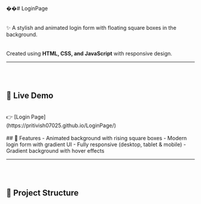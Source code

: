 ��#   L o g i n P a g e 
<br>
<br>
<br>
✨ A stylish and animated login form with floating square boxes in the background.  
<br><br>
Created using **HTML, CSS, and JavaScript** with responsive design.

---
<br><br>
## 🌟 Live Demo
<br>
👉 [Login Page]
<br>(https://pritivish07025.github.io/LoginPage/)
<br><br>
## 🚀 Features
-  Animated background with rising square boxes  
-  Modern login form with gradient UI  
-  Fully responsive (desktop, tablet & mobile)  
-  Gradient background with hover effects  

---
<br><br>
## 📂 Project Structure

 
 
